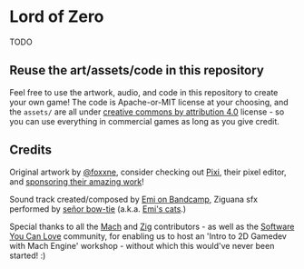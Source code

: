 # Lord of Zero

TODO

## Reuse the art/assets/code in this repository

Feel free to use the artwork, audio, and code in this repository to create your own game! The code is Apache-or-MIT license at your choosing, and the `assets/` are all under [creative commons by attribution 4.0](https://creativecommons.org/licenses/by/4.0) license - so you can use everything in commercial games as long as you give credit.

## Credits

Original artwork by [@foxxne](https://github.com/foxnne), consider checking out [Pixi](https://github.com/foxnne/pixi), their pixel editor, and [sponsoring their amazing work](https://github.com/sponsors/foxnne)!

Sound track created/composed by [Emi on Bandcamp](https://emidoots.bandcamp.com), Ziguana sfx performed by [señor bow-tie](https://github.com/hexops/mach/assets/3173176/d61174c2-954c-489f-9ca6-f85c3a019c41) (a.k.a. [Emi's cats](https://meow.army).)

Special thanks to all the [Mach](https://machengine.org) and [Zig](https://ziglang.org) contributors - as well as the [Software You Can Love](https://sycl.it/) community, for enabling us to host an 'Intro to 2D Gamedev with Mach Engine' workshop - without which this would've never been started! :)
